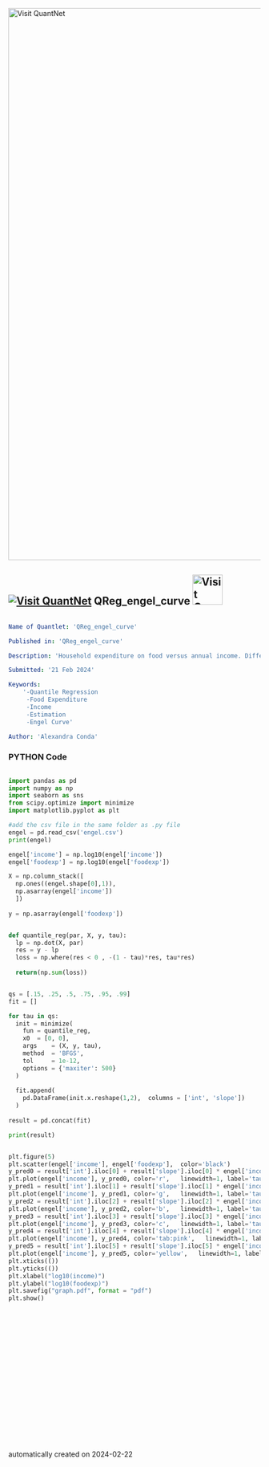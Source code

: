 [<img src="https://github.com/QuantLet/Styleguide-and-FAQ/blob/master/pictures/banner.png" width="1100" alt="Visit QuantNet">](http://quantlet.de/)

## [<img src="https://github.com/QuantLet/Styleguide-and-FAQ/blob/master/pictures/qloqo.png" alt="Visit QuantNet">](http://quantlet.de/) **QReg_engel_curve** [<img src="https://github.com/QuantLet/Styleguide-and-FAQ/blob/master/pictures/QN2.png" width="60" alt="Visit QuantNet 2.0">](http://quantlet.de/)

```yaml

Name of Quantlet: 'QReg_engel_curve'

Published in: 'QReg_engel_curve'

Description: 'Household expenditure on food versus annual income. Different estimated slope of Engel curve based on Quantile Regression.'

Submitted: '21 Feb 2024'

Keywords: 
	'-Quantile Regression 
	 -Food Expenditure
	 -Income
	 -Estimation 
	 -Engel Curve'

Author: 'Alexandra Conda'
```

### PYTHON Code
```python

import pandas as pd
import numpy as np
import seaborn as sns
from scipy.optimize import minimize
import matplotlib.pyplot as plt

#add the csv file in the same folder as .py file
engel = pd.read_csv('engel.csv')
print(engel)

engel['income'] = np.log10(engel['income'])
engel['foodexp'] = np.log10(engel['foodexp'])

X = np.column_stack([
  np.ones((engel.shape[0],1)),
  np.asarray(engel['income'])
  ])
  
y = np.asarray(engel['foodexp'])


def quantile_reg(par, X, y, tau):
  lp = np.dot(X, par)
  res = y - lp
  loss = np.where(res < 0 , -(1 - tau)*res, tau*res)
  
  return(np.sum(loss))


qs = [.15, .25, .5, .75, .95, .99]
fit = []

for tau in qs:
  init = minimize(
    fun = quantile_reg,
    x0  = [0, 0],
    args    = (X, y, tau),
    method  = 'BFGS', 
    tol     = 1e-12, 
    options = {'maxiter': 500}
  )
  
  fit.append(
    pd.DataFrame(init.x.reshape(1,2),  columns = ['int', 'slope'])
  )
    
result = pd.concat(fit)

print(result)


plt.figure(5) 
plt.scatter(engel['income'], engel['foodexp'],  color='black') 
y_pred0 = result['int'].iloc[0] + result['slope'].iloc[0] * engel['income']
plt.plot(engel['income'], y_pred0, color='r',   linewidth=1, label='tau = 0.15')  
y_pred1 = result['int'].iloc[1] + result['slope'].iloc[1] * engel['income']
plt.plot(engel['income'], y_pred1, color='g',   linewidth=1, label='tau = 0.25') 
y_pred2 = result['int'].iloc[2] + result['slope'].iloc[2] * engel['income']
plt.plot(engel['income'], y_pred2, color='b',   linewidth=1, label='tau = 0.5') 
y_pred3 = result['int'].iloc[3] + result['slope'].iloc[3] * engel['income']
plt.plot(engel['income'], y_pred3, color='c',   linewidth=1, label='tau = 0.75') 
y_pred4 = result['int'].iloc[4] + result['slope'].iloc[4] * engel['income']
plt.plot(engel['income'], y_pred4, color='tab:pink',   linewidth=1, label='tau = 0.95') 
y_pred5 = result['int'].iloc[5] + result['slope'].iloc[5] * engel['income']
plt.plot(engel['income'], y_pred5, color='yellow',   linewidth=1, label='tau = 0.99') 
plt.xticks(()) 
plt.yticks(()) 
plt.xlabel("log10(income)") 
plt.ylabel("log10(foodexp)") 
plt.savefig("graph.pdf", format = "pdf")
plt.show()






















```

automatically created on 2024-02-22